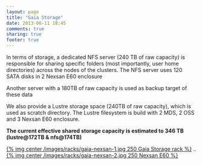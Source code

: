 ```yaml
---
layout: page
title: "Gaia Storage"
date: 2013-06-11 18:45
comments: true
sharing: true
footer: true
---
```


In terms of storage, a dedicated NFS server (240 TB of raw capacity) is responsible for sharing specific folders (most importantly, user home directories) across the nodes of the clusters.
The NFS server uses 120 SATA disks in 2 Nexsan E60 enclosure

Another server with a 180TB of raw capacity is used as backup target of these data

We also provide a Lustre storage space (240TB of raw capacity), which is used as scratch directory. The Lustre filesystem is build with 2 MDS, 2 OSS and 3 Nexsan E60 enclosure.

**The current effective shared storage capacity is estimated to 346 TB (lustre@172TB & nfs@174TB)**

[{% img center /images/racks/gaia-nexsan-1.jpg 250 Gaia Storage rack %}](/images/racks/gaia-nexsan-1.jpg)
..
[{% img center /images/racks/gaia-nexsan-2.jpg 250 Nexsan E60 %}](/images/racks/gaia-nexsan-2.jpg)
